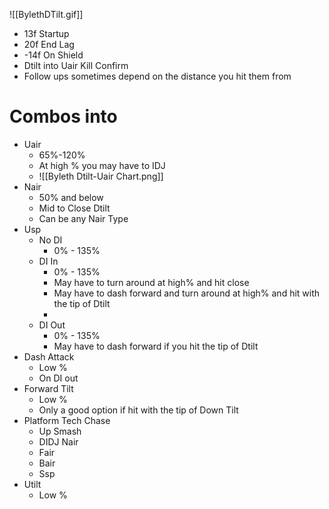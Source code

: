 ![[BylethDTilt.gif]]
- 13f Startup
- 20f End Lag
- -14f On Shield
- Dtilt into Uair Kill Confirm
- Follow ups sometimes depend on the distance you hit them from
# Combos into
- Uair
	- 65%-120%
	- At high % you may have to IDJ
	- ![[Byleth Dtilt-Uair Chart.png]]
- Nair
	- 50% and below
	- Mid to Close Dtilt
	- Can be any Nair Type
- Usp
	- No DI
		- 0% - 135%
	- DI In
		- 0% - 135%
		- May have to turn around at high% and hit close
		- May have to dash forward and turn around at high% and hit with the tip of Dtilt
		- 
	- DI Out
		- 0% - 135%
		- May have to dash forward if you hit the tip of Dtilt
- Dash Attack
	- Low %
	- On DI out
- Forward Tilt
	- Low %
	- Only a good option if hit with the tip of Down Tilt
- Platform Tech Chase
	- Up Smash
	- DIDJ Nair
	- Fair
	- Bair
	- Ssp
- Utilt
	- Low %